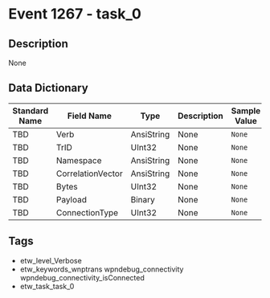 # Event 1267 - task_0

## Description
None

## Data Dictionary
|Standard Name|Field Name|Type|Description|Sample Value|
|---|---|---|---|---|
|TBD|Verb|AnsiString|None|`None`|
|TBD|TrID|UInt32|None|`None`|
|TBD|Namespace|AnsiString|None|`None`|
|TBD|CorrelationVector|AnsiString|None|`None`|
|TBD|Bytes|UInt32|None|`None`|
|TBD|Payload|Binary|None|`None`|
|TBD|ConnectionType|UInt32|None|`None`|

## Tags
* etw_level_Verbose
* etw_keywords_wnptrans wpndebug_connectivity wpndebug_connectivity_isConnected
* etw_task_task_0